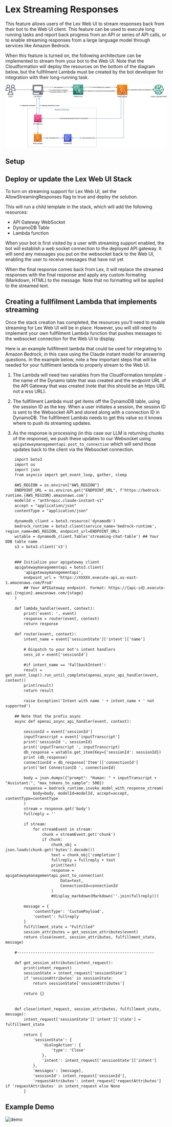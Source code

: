 # Lex Streaming Responses

This feature allows users of the Lex Web UI to stream responses back from their bot to the Web UI client. This feature
can be used to execute long running tasks and report back progress from an API or series of API calls, or to enable
streaming responses from a large language model through services like Amazon Bedrock.

When this feature is turned on, the following architecture can be implemented to stream from your bot to the Web UI.
Note that the Cloudformation will deploy the resources on the bottom of the diagram below, but the fullfilment Lambda
must be created by the bot developer for integration with their long-running task.

![sample disconnect flow](./img/Lex-Streaming-Architecture.png)

## Setup

## Deploy or update the Lex Web UI Stack

To turn on streaming support for Lex Web UI, set the AllowStreamingResponses flag to true and deploy the solution.

This will run a child template in the stack, which will add the following resources:
- API Gateway WebSocket
- DynamoDB Table
- Lambda function

When your bot is first visited by a user with streaming support enabled, the bot will establish a web socket connection to 
the deployed API gateway. It will send any messages you put on the websocket back to the Web UI, enabling the user to receive
messages that have not yet 

When the final response comes back from Lex, it will replace the streamed responses with the final response and apply any custom
formating (Markdown, HTML) to the message. Note that no formatting will be applied to the streamed text.

## Creating a fullfilment Lambda that implements streaming

Once the stack creation has completed, the resources you'll need to enable streaming for Lex Web UI will be in place. However,
you will still need to implement your own fullfilment Lambda function that pushes messages to the websocket connection for the Web
UI to display.

Here is an example fullfilment lambda that could be used for integrating to Amazon Bedrock, in this case using the Claude instant model
for answering questions. In the example below, note a few important steps that will be needed for your fullfilment lambda to properly
stream to the Web UI.

1. The Lambda will need two variables from the CloudFormation template - the name of the Dynamo table that was created and the endpoint
URL of the API Gateway that was created (note that this should be an https URL not a wss URL).

2. The fullfilment Lambda must get items off the DynamoDB table, using the session ID as the key. When a user initiates a session,
the session ID is sent to the Websocket API and stored along with a connection ID in DynamoDB. The fullfilment Lambda needs to get this
value so it knows where to push its streaming updates.

3. As the response is processing (in this case our LLM is returning chunks of the response), we push these updates to our Websocket using
```apigatewaymanagementapi.post_to_connection``` which will send those updates back to the client via the Websocket connection.

```
    import boto3
    import os
    import json
    from asyncio import get_event_loop, gather, sleep

    AWS_REGION = os.environ["AWS_REGION"]
    ENDPOINT_URL = os.environ.get("ENDPOINT_URL", f'https://bedrock-runtime.{AWS_REGION}.amazonaws.com')
    modelId = "anthropic.claude-instant-v1" 
    accept = "application/json"
    contentType = "application/json"

    dynamodb_client = boto3.resource('dynamodb')
    bedrock_runtime = boto3.client(service_name='bedrock-runtime', region_name=AWS_REGION, endpoint_url=ENDPOINT_URL)
    wstable = dynamodb_client.Table('streaming-chat-table') ## Your DDB table name
    s3 = boto3.client('s3')


    ### Initialize your apigateway client
    apigatewaymanagementapi = boto3.client(
        'apigatewaymanagementapi', 
        endpoint_url = 'https://XXXXX.execute-api.us-east-1.amazonaws.com/Prod' 
        ## Your APIGateway endpoint. Format: https://{api-id}.execute-api.{region}.amazonaws.com/{stage}
    )

    def lambda_handler(event, context):
        print('event: ', event)
        response = router(event, context)
        return response   

    def router(event, context):
        intent_name = event['sessionState']['intent']['name']

        # Dispatch to your bot's intent handlers
        sess_id = event['sessionId']

        #if intent_name == 'FallbackIntent':
        result = get_event_loop().run_until_complete(openai_async_api_handler(event, context))
        print(result)
        return result        
        
        raise Exception('Intent with name ' + intent_name + ' not supported')
        
    ## Note that the prefix async
    async def openai_async_api_handler(event, context):
        
        sessionId = event['sessionId']
        inputTranscript = event['inputTranscript']
        print('sessionId ', sessionId)
        print('inputTranscript ', inputTranscript)
        db_response = wstable.get_item(Key={'sessionId': sessionId})
        print (db_response)
        connectionId = db_response['Item']['connectionId']
        print('Get ConnectionID ', connectionId)
        
        body = json.dumps({"prompt": "Human: " + inputTranscript + "Assistant:", "max_tokens_to_sample": 500})
        response = bedrock_runtime.invoke_model_with_response_stream(
            body=body, modelId=modelId, accept=accept, contentType=contentType
        )
        stream = response.get('body')
        fullreply = ''
        
        if stream:
            for streamEvent in stream:
                chunk = streamEvent.get('chunk')
                if chunk:
                    chunk_obj = json.loads(chunk.get('bytes').decode())
                    text = chunk_obj['completion']
                    fullreply = fullreply + text
                    print(text)
                    response = apigatewaymanagementapi.post_to_connection(
                        Data=text,
                        ConnectionId=connectionId
                    )
                    #display_markdown(Markdown(''.join(fullreply)))

        message = {
            'contentType': 'CustomPayload',
            'content': fullreply
        }
        fulfillment_state = "Fulfilled"
        session_attributes = get_session_attributes(event)
        return close(event, session_attributes, fulfillment_state, message)

    #------------------------------------------------------------

    def get_session_attributes(intent_request):
        print(intent_request)
        sessionState = intent_request['sessionState']
        if 'sessionAttributes' in sessionState:
            return sessionState['sessionAttributes']

        return {}


    def close(intent_request, session_attributes, fulfillment_state, message):
        intent_request['sessionState']['intent']['state'] = fulfillment_state

        return {
            'sessionState': {
                'dialogAction': {
                    'type': 'Close'
                },
                'intent': intent_request['sessionState']['intent']
            },
            'messages': [message],
            'sessionId': intent_request['sessionId'],
            'requestAttributes': intent_request['requestAttributes'] if 'requestAttributes' in intent_request else None
        }
```

## Example Demo

![demo](./img/lex-streaming-demo-2.gif)
